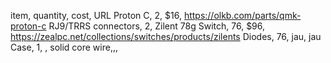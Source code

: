 item, quantity, cost, URL
Proton C, 2, $16, https://olkb.com/parts/qmk-proton-c
RJ9/TRRS connectors, 2,
Zilent 78g Switch, 76, $96, https://zealpc.net/collections/switches/products/zilents
Diodes, 76, jau, jau
Case, 1, ,
solid core wire,,,
